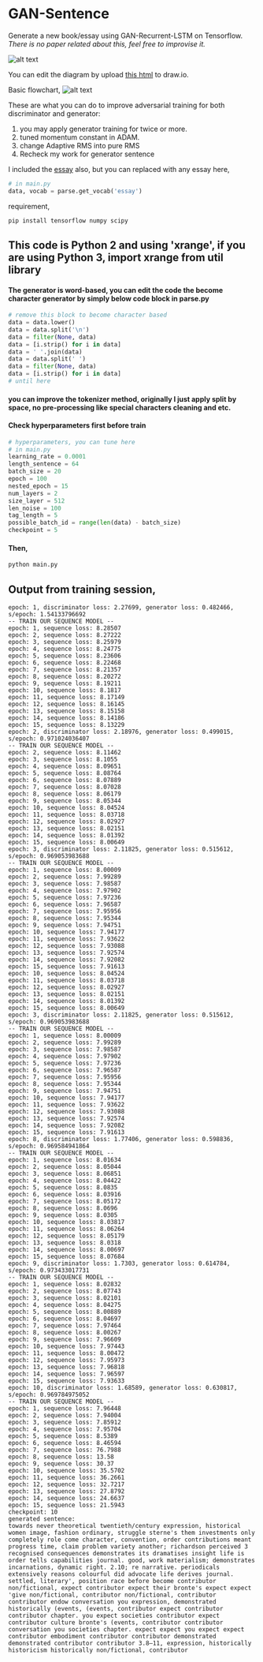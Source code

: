 # GAN-Sentence
Generate a new book/essay using GAN-Recurrent-LSTM on Tensorflow.
*There is no paper related about this, feel free to improvise it.*

![alt text](gan-sentence.png)

You can edit the diagram by upload [this html](gan-sentence.html) to draw.io.

Basic flowchart,
![alt text](flowchart-gan-sentence.png)

These are what you can do to improve adversarial training for both discriminator and generator:
1. you may apply generator training for twice or more.
2. tuned momentum constant in ADAM.
3. change Adaptive RMS into pure RMS
4. Recheck my work for generator sentence

I included the [essay](https://github.com/huseinzol05/GAN-Sentence/blob/master/essay) also, but you can replaced with any essay here,
```python
# in main.py
data, vocab = parse.get_vocab('essay')
```

requirement,
```bash
pip install tensorflow numpy scipy
```

## This code is Python 2 and using 'xrange', if you are using Python 3, import xrange from util library
#### The generator is word-based, you can edit the code the become character generator by simply below code block in parse.py
```python
# remove this block to become character based
data = data.lower()
data = data.split('\n')
data = filter(None, data)
data = [i.strip() for i in data]
data = ' '.join(data)
data = data.split(' ')
data = filter(None, data)
data = [i.strip() for i in data]
# until here
```
#### you can improve the tokenizer method, originally I just apply split by space, no pre-processing like special characters cleaning and etc.

#### Check hyperparameters first before train
```python
# hyperparameters, you can tune here
# in main.py
learning_rate = 0.0001
length_sentence = 64
batch_size = 20
epoch = 100
nested_epoch = 15
num_layers = 2
size_layer = 512
len_noise = 100
tag_length = 5
possible_batch_id = range(len(data) - batch_size)
checkpoint = 5
```

#### Then,
```bash
python main.py
```

## Output from training session,
```text
epoch: 1, discriminator loss: 2.27699, generator loss: 0.482466, s/epoch: 1.54133796692
-- TRAIN OUR SEQUENCE MODEL --
epoch: 1, sequence loss: 8.28507
epoch: 2, sequence loss: 8.27222
epoch: 3, sequence loss: 8.25979
epoch: 4, sequence loss: 8.24775
epoch: 5, sequence loss: 8.23606
epoch: 6, sequence loss: 8.22468
epoch: 7, sequence loss: 8.21357
epoch: 8, sequence loss: 8.20272
epoch: 9, sequence loss: 8.19211
epoch: 10, sequence loss: 8.1817
epoch: 11, sequence loss: 8.17149
epoch: 12, sequence loss: 8.16145
epoch: 13, sequence loss: 8.15158
epoch: 14, sequence loss: 8.14186
epoch: 15, sequence loss: 8.13229
epoch: 2, discriminator loss: 2.18976, generator loss: 0.499015, s/epoch: 0.971024036407
-- TRAIN OUR SEQUENCE MODEL --
epoch: 2, sequence loss: 8.11462
epoch: 3, sequence loss: 8.1055
epoch: 4, sequence loss: 8.09651
epoch: 5, sequence loss: 8.08764
epoch: 6, sequence loss: 8.07889
epoch: 7, sequence loss: 8.07028
epoch: 8, sequence loss: 8.06179
epoch: 9, sequence loss: 8.05344
epoch: 10, sequence loss: 8.04524
epoch: 11, sequence loss: 8.03718
epoch: 12, sequence loss: 8.02927
epoch: 13, sequence loss: 8.02151
epoch: 14, sequence loss: 8.01392
epoch: 15, sequence loss: 8.00649
epoch: 3, discriminator loss: 2.11825, generator loss: 0.515612, s/epoch: 0.969053983688
-- TRAIN OUR SEQUENCE MODEL --
epoch: 1, sequence loss: 8.00009
epoch: 2, sequence loss: 7.99289
epoch: 3, sequence loss: 7.98587
epoch: 4, sequence loss: 7.97902
epoch: 5, sequence loss: 7.97236
epoch: 6, sequence loss: 7.96587
epoch: 7, sequence loss: 7.95956
epoch: 8, sequence loss: 7.95344
epoch: 9, sequence loss: 7.94751
epoch: 10, sequence loss: 7.94177
epoch: 11, sequence loss: 7.93622
epoch: 12, sequence loss: 7.93088
epoch: 13, sequence loss: 7.92574
epoch: 14, sequence loss: 7.92082
epoch: 15, sequence loss: 7.91613
epoch: 10, sequence loss: 8.04524
epoch: 11, sequence loss: 8.03718
epoch: 12, sequence loss: 8.02927
epoch: 13, sequence loss: 8.02151
epoch: 14, sequence loss: 8.01392
epoch: 15, sequence loss: 8.00649
epoch: 3, discriminator loss: 2.11825, generator loss: 0.515612, s/epoch: 0.969053983688
-- TRAIN OUR SEQUENCE MODEL --
epoch: 1, sequence loss: 8.00009
epoch: 2, sequence loss: 7.99289
epoch: 3, sequence loss: 7.98587
epoch: 4, sequence loss: 7.97902
epoch: 5, sequence loss: 7.97236
epoch: 6, sequence loss: 7.96587
epoch: 7, sequence loss: 7.95956
epoch: 8, sequence loss: 7.95344
epoch: 9, sequence loss: 7.94751
epoch: 10, sequence loss: 7.94177
epoch: 11, sequence loss: 7.93622
epoch: 12, sequence loss: 7.93088
epoch: 13, sequence loss: 7.92574
epoch: 14, sequence loss: 7.92082
epoch: 15, sequence loss: 7.91613
epoch: 8, discriminator loss: 1.77406, generator loss: 0.598836, s/epoch: 0.969584941864
-- TRAIN OUR SEQUENCE MODEL --
epoch: 1, sequence loss: 8.01634
epoch: 2, sequence loss: 8.05044
epoch: 3, sequence loss: 8.06851
epoch: 4, sequence loss: 8.04422
epoch: 5, sequence loss: 8.0835
epoch: 6, sequence loss: 8.03916
epoch: 7, sequence loss: 8.05172
epoch: 8, sequence loss: 8.0696
epoch: 9, sequence loss: 8.0305
epoch: 10, sequence loss: 8.03817
epoch: 11, sequence loss: 8.06264
epoch: 12, sequence loss: 8.05179
epoch: 13, sequence loss: 8.0318
epoch: 14, sequence loss: 8.00697
epoch: 15, sequence loss: 8.07684
epoch: 9, discriminator loss: 1.7303, generator loss: 0.614784, s/epoch: 0.973433017731
-- TRAIN OUR SEQUENCE MODEL --
epoch: 1, sequence loss: 8.02832
epoch: 2, sequence loss: 8.07743
epoch: 3, sequence loss: 8.02101
epoch: 4, sequence loss: 8.04275
epoch: 5, sequence loss: 8.00889
epoch: 6, sequence loss: 8.04697
epoch: 7, sequence loss: 7.97464
epoch: 8, sequence loss: 8.00267
epoch: 9, sequence loss: 7.96609
epoch: 10, sequence loss: 7.97443
epoch: 11, sequence loss: 8.00472
epoch: 12, sequence loss: 7.95973
epoch: 13, sequence loss: 7.96818
epoch: 14, sequence loss: 7.96597
epoch: 15, sequence loss: 7.93633
epoch: 10, discriminator loss: 1.68589, generator loss: 0.630817, s/epoch: 0.969784975052
-- TRAIN OUR SEQUENCE MODEL --
epoch: 1, sequence loss: 7.96448
epoch: 2, sequence loss: 7.94004
epoch: 3, sequence loss: 7.85912
epoch: 4, sequence loss: 7.95704
epoch: 5, sequence loss: 8.5389
epoch: 6, sequence loss: 8.46594
epoch: 7, sequence loss: 76.7988
epoch: 8, sequence loss: 13.58
epoch: 9, sequence loss: 30.37
epoch: 10, sequence loss: 35.5702
epoch: 11, sequence loss: 36.2661
epoch: 12, sequence loss: 32.7217
epoch: 13, sequence loss: 27.8792
epoch: 14, sequence loss: 24.6637
epoch: 15, sequence loss: 21.5943
checkpoint: 10
generated sentence: 
towards never theoretical twentieth/century expression, historical women image, fashion ordinary, struggle sterne's them investments only completely role come character, convention, order contributions meant progress time, claim problem variety another; richardson perceived 3 recognised consequences demonstrates its dramatises insight life is order tells capabilities journal. good, work materialism; demonstrates incarnations, dynamic right. 2.10; re narrative. periodicals extensively reasons colourful did advocate life derives journal. settled, literary', position race before become contributor non/fictional, expect contributor expect their bronte's expect expect 'give non/fictional, contributor non/fictional, contributor contributor endow conversation you expression, demonstrated historically (events, (events, contributor expect contributor contributor chapter. you expect societies contributor expect contributor culture bronte's (events, contributor contributor conversation you societies chapter. expect expect you expect expect contributor embodiment contributor contributor demonstrated demonstrated contributor contributor 3.8—11, expression, historically historicism historically non/fictional, contributor
```

